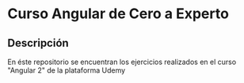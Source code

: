 # Curso Angular de Cero a Experto

## Descripción

En éste repositorio se encuentran los ejercicios realizados en el curso "Angular 2" de la plataforma Udemy
